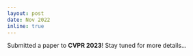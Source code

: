 ```yaml
---
layout: post
date: Nov 2022 
inline: true
---
```


Submitted a paper to **CVPR 2023**! Stay tuned for more details...